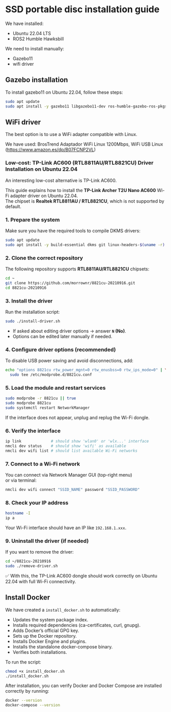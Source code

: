 # SSD portable disc installation guide

We have installed:
- Ubuntu 22.04 LTS
- ROS2 Humble Hawksbill

We need to install manually:
- Gazebo11
- wifi driver 

## Gazebo installation

To install gazebo11 on Ubuntu 22.04, follow these steps:

```bash
sudo apt update
sudo apt install -y gazebo11 libgazebo11-dev ros-humble-gazebo-ros-pkgs ros-humble-gazebo-plugins ros-humble-gazebo-ros2-control
```

## WiFi driver

The best option is to use a WiFi adapter compatible with Linux.

We have used: BrosTrend Adaptador WiFi Linux 1200Mbps, WiFi USB Linux (https://www.amazon.es/dp/B07FCNP2VL)


### Low-cost: TP-Link AC600 (RTL8811AU/RTL8821CU) Driver Installation on Ubuntu 22.04

An interesting low-cost alternative is TP-Link AC600.

This guide explains how to install the **TP-Link Archer T2U Nano AC600** Wi-Fi adapter driver on Ubuntu 22.04.  
The chipset is **Realtek RTL8811AU / RTL8821CU**, which is not supported by default.

### 1. Prepare the system

Make sure you have the required tools to compile DKMS drivers:

```bash
sudo apt update
sudo apt install -y build-essential dkms git linux-headers-$(uname -r)
```

### 2. Clone the correct repository

The following repository supports **RTL8811AU/RTL8821CU** chipsets:

```bash
cd ~
git clone https://github.com/morrownr/8821cu-20210916.git
cd 8821cu-20210916
```

### 3. Install the driver

Run the installation script:

```bash
sudo ./install-driver.sh
```

- If asked about editing driver options → answer **`N` (No)**.  
- Options can be edited later manually if needed.

### 4. Configure driver options (recommended)

To disable USB power saving and avoid disconnections, add:

```bash
echo "options 8821cu rtw_power_mgnt=0 rtw_enusbss=0 rtw_ips_mode=0" | \
  sudo tee /etc/modprobe.d/8821cu.conf
```

### 5. Load the module and restart services

```bash
sudo modprobe -r 8821cu || true
sudo modprobe 8821cu
sudo systemctl restart NetworkManager
```

If the interface does not appear, unplug and replug the Wi-Fi dongle.

### 6. Verify the interface

```bash
ip link             # should show 'wlan0' or 'wlx...' interface
nmcli dev status    # should show 'wifi' as available
nmcli dev wifi list # should list available Wi-Fi networks
```

### 7. Connect to a Wi-Fi network

You can connect via Network Manager GUI (top-right menu)  
or via terminal:

```bash
nmcli dev wifi connect "SSID_NAME" password "SSID_PASSWORD"
```

### 8. Check your IP address

```bash
hostname -I
ip a
```

Your Wi-Fi interface should have an IP like `192.168.1.xxx`.

### 9. Uninstall the driver (if needed)

If you want to remove the driver:

```bash
cd ~/8821cu-20210916
sudo ./remove-driver.sh
```


✅ With this, the TP-Link AC600 dongle should work correctly on Ubuntu 22.04 with full Wi-Fi connectivity.

## Install Docker

We have created a `install_docker.sh` to automatically:
- Updates the system package index.
- Installs required dependencies (ca-certificates, curl, gnupg).
- Adds Docker’s official GPG key.
- Sets up the Docker repository.
- Installs Docker Engine and plugins.
- Installs the standalone docker-compose binary.
- Verifies both installations.

To run the script:
```bash
chmod +x install_docker.sh
./install_docker.sh
````
After installation, you can verify Docker and Docker Compose are installed correctly by running:
```bash
docker --version
docker-compose --version
```